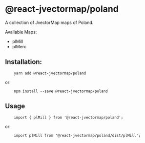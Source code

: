 # @react-jvectormap/poland

A collection of JvectorMap maps of Poland.

Available Maps:

- plMill
- plMerc

## Installation:

```
    yarn add @react-jvectormap/poland
```

or:

```
    npm install --save @react-jvectormap/poland
```

## Usage

```
    import { plMill } from '@react-jvectormap/poland';
```

or:

```
    import plMill from '@react-jvectormap/poland/dist/plMill';
```

